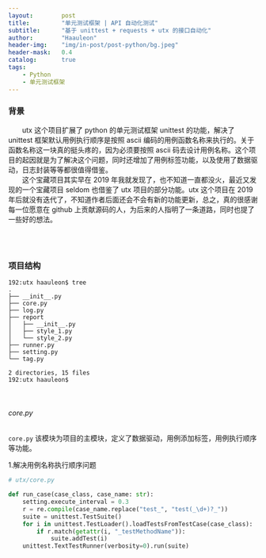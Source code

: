 ```yaml
---
layout:        post
title:         "单元测试框架 | API 自动化测试"
subtitle:      "基于 unittest + requests + utx 的接口自动化"
author:        "Haauleon"
header-img:    "img/in-post/post-python/bg.jpeg"
header-mask:   0.4
catalog:       true
tags:
    - Python
    - 单元测试框架
---
```


### 背景
&emsp;&emsp;utx 这个项目扩展了 python 的单元测试框架 unittest 的功能，解决了 unittest 框架默认用例执行顺序是按照 ascii 编码的用例函数名称来执行的。关于函数名称这一块真的挺头疼的，因为必须要按照 ascii 码去设计用例名称。这个项目的起因就是为了解决这个问题，同时还增加了用例标签功能，以及使用了数据驱动，日志封装等等都很值得借鉴。        
&emsp;&emsp;这个宝藏项目其实早在 2019 年我就发现了，也不知道一直都没火，最近又发现的一个宝藏项目 seldom 也借鉴了 utx 项目的部分功能。utx 这个项目在 2019 年后就没有迭代了，不知道作者后面还会不会有新的功能更新，总之，真的很感谢每一位愿意在 github 上贡献源码的人，为后来的人指明了一条道路，同时也提了一些好的想法。         

<br><br>

### 项目结构
```
192:utx haauleon$ tree
.
├── __init__.py
├── core.py
├── log.py
├── report
│   ├── __init__.py
│   ├── style_1.py
│   └── style_2.py
├── runner.py
├── setting.py
└── tag.py

2 directories, 15 files
192:utx haauleon$ 
```
<br>

###### core.py
`core.py` 该模块为项目的主模块，定义了数据驱动，用例添加标签，用例执行顺序等功能。      

1.解决用例名称执行顺序问题      
```python
# utx/core.py

def run_case(case_class, case_name: str):
    setting.execute_interval = 0.3
    r = re.compile(case_name.replace("test_", "test(_\d+)?_"))
    suite = unittest.TestSuite()
    for i in unittest.TestLoader().loadTestsFromTestCase(case_class):
        if r.match(getattr(i, "_testMethodName")):
            suite.addTest(i)
    unittest.TextTestRunner(verbosity=0).run(suite)
```
